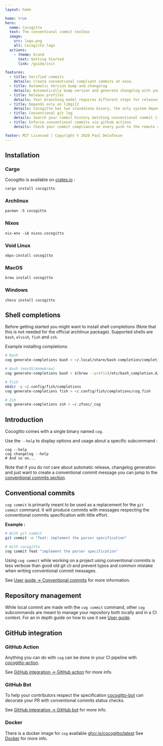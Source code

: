 ```yaml
---
layout: home

home: true
hero:
  name: Cocogitto
  text: The conventional commit toolbox
  image:
    src: logo.png
    alt: Cocogitto logo
  actions:
    - theme: brand
      text: Getting Started
      link: /guide/init

features:
  - title: Verified commits️
    details: Create conventional compliant commits at ease.
  - title: Automatic Version bump and changelog
    details: Automatically bump version and generate changelog with your own custom steps and workflows.
  - title: Release profiles
    details: Your branching model requires different steps for releases, prerelease, hotfix ? We got you covered !
  - title: Depends only on libgit2
    details: Cocogitto has two standalone binary, the only system dependency is libgit2.
  - title: Conventional git log
    details: Search your commit history matching conventional commit items such as scope and commit type.
  - title: Enforce conventional commits via github actions
    details: Check your commit compliance on every push to the remote and create release from your CI pipeline or using our Github bot.

footer: MIT Licensed | Copyright © 2020 Paul Delafosse
---
```


## Installation

### Cargo

Cocogitto is available on [crates.io](https://crates.io/crates/cocogitto) :

```shell script
cargo install cocogitto
```

### Archlinux

```shell script
pacman -S cocogitto
```

### Nixos

```shell script
nix-env -iA nixos.cocogitto
```

### Void Linux

```shell script
xbps-install cocogitto
```

### MacOS

```shell script
brew install cocogitto
```

### Windows

```shell script
choco install cocogitto
```

## Shell completions

Before getting started you might want to install shell completions (Note that this is not needed for the official archlinux package).
Supported shells are `bash`, `elvish`, `fish` and `zsh`.

Example installing completions:

```sh
# Bash
cog generate-completions bash > ~/.local/share/bash-completion/completions/cog.bash-completion

# Bash (macOS/Homebrew)
cog generate-completions bash > $(brew --prefix)/etc/bash_completion.d/cog.bash-completion

# Fish
mkdir -p ~/.config/fish/completions
cog generate-completions fish > ~/.config/fish/completions/cog.fish

# Zsh
cog generate-completions zsh > ~/.zfunc/_cog
```

## Introduction

Cocogitto comes with a single binary named `cog`.

Use the `--help`  to display options and usage about a specific subcommand :

```shell
cog --help
cog changelog --help
# And so on...
```

Note that if you do not care about automatic release, changelog generation and just want
to create a conventional commit message you can jump to the [conventional commits section](/guide/commit.html#conventional-commits).

## Conventional commits

`cog commit` is primarily meant to be used as a replacement for the `git commit` command.
It will produce commits with messages respecting the conventional commits specification with
little effort.

**Example :**

```sh
# With git commit
git commit -m "feat: implement the parser specification"

# With cocogitto
cog commit feat "implement the parser specification"
```

Using `cog commit` while working on a project using conventional commits is less verbose than good old git cli and prevent
typos and common mistake when writing conventional commit messages.

See [User guide -> Conventional commits](/guide/commit.html#conventional-commits) for more information.


## Repository management

While local commit are made with the `cog commit` command, other `cog` subcommands are meant to manage your repository
both locally and in a CI context. For an in depth guide on how to use it see [User guide](/guide/init.html#repository-initialization).

## GitHub integration

### GitHub Action

Anything you can do with `cog` can be done in your CI pipeline with [cocogitto-action](https://github.com/cocogitto/cocogitto-action).

See [GitHub integration -> GitHub action](./ci_cd/action) for more info.

### GitHub Bot

To help your contributors respect the specification [cocogitto-bot](https://github.com/apps/cocogitto-bot)
can decorate your PR with conventional commits status checks.

See [GitHub integration -> GitHub bot](./ci_cd/bot) for more info.

### Docker

There is a docker image for `cog` available [ghcr.io/cocogitto/latest](https://github.com/cocogitto/cocogitto/pkgs/container/cog)
See [Docker](./ci_cd/docker) for more info.
